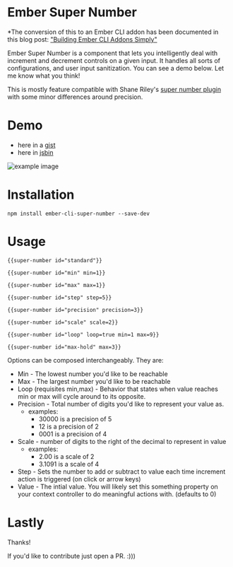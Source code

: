 # Ember Super Number

*The conversion of this to an Ember CLI addon has been documented in this blog post: ["Building Ember CLI Addons Simply"](http://hashrocket.com/blog/posts/building-ember-addons)

Ember Super Number is a component that lets you intelligently deal with increment and decrement controls on a given input.  It handles all sorts of configurations, and user input sanitization.  You can see a demo below. Let me know what you think!

This is mostly feature compatible with Shane Riley's [super number plugin](https://github.com/shaneriley/super_number) with some minor differences around precision. 


# Demo

* here in a [gist](https://gist.github.com/rondale-sc/3e0e86d6cf103a9e77e9#file-directional-link-js)
* here in [jsbin](http://jsbin.com/soqew/1)

![example image](http://i.imgur.com/u7cXbhU.png)

# Installation

```
npm install ember-cli-super-number --save-dev
```

# Usage

```
{{super-number id="standard"}}

{{super-number id="min" min=1}}

{{super-number id="max" max=1}}

{{super-number id="step" step=5}}

{{super-number id="precision" precision=3}}

{{super-number id="scale" scale=2}}

{{super-number id="loop" loop=true min=1 max=9}}

{{super-number id="max-hold" max=3}}
```

Options can be composed interchangeably.  They are:

* Min - The lowest number you'd like to be reachable
* Max - The largest number you'd like to be reachable
* Loop (requisites min,max) - Behavior that states when value reaches min or max will cycle around to its opposite.
* Precision - Total number of digits you'd like to represent your value as.
  * examples:
    * 30000 is a precision of 5
    * 12 is a precision of 2
    * 0001 is a precision of 4
* Scale - number of digits to the right of the decimal to represent in value
  * examples:
    * 2.00 is a scale of 2
    * 3.1091 is a scale of 4
* Step - Sets the number to add or subtract to value each time increment action is triggered (on click or arrow keys)
* Value - The intial value.  You will likely set this something property on your context controller to do meaningful actions with.  (defaults to 0)

# Lastly

Thanks! 

If you'd like to contribute just open a PR.  :)))
